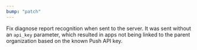 ```yaml
---
bump: "patch"
---
```


Fix diagnose report recognition when sent to the server. It was sent without an `api_key` parameter, which resulted in apps not being linked to the parent organization based on the known Push API key.
